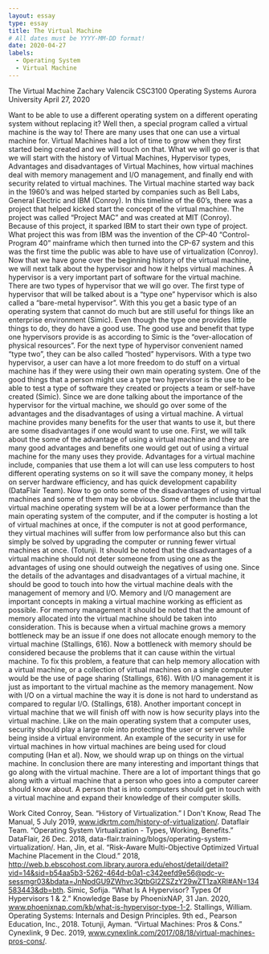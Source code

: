 ```yaml
---
layout: essay
type: essay
title: The Virtual Machine
# All dates must be YYYY-MM-DD format!
date: 2020-04-27
labels:
  - Operating System
  - Virtual Machine
---
```


The Virtual Machine 
Zachary Valencik
CSC3100 Operating Systems
Aurora University 
April 27, 2020

Want to be able to use a different operating system on a different operating system without replacing it? Well then, a special program called a virtual machine is the way to! There are many uses that one can use a virtual machine for. Virtual Machines had a lot of time to grow when they first started being created and we will touch on that. What we will go over is that we will start with the history of Virtual Machines, Hypervisor types, Advantages and disadvantages of Virtual Machines, how virtual machines deal with memory management and I/O management, and finally end with security related to virtual machines. 
	The Virtual machine started way back in the 1960’s and was helped started by companies such as Bell Labs, General Electric and IBM (Conroy). In this timeline of the 60’s, there was a project that helped kicked start the concept of the virtual machine. The project was called “Project MAC” and was created at MIT (Conroy). Because of this project, it sparked IBM to start their own type of project. What project this was from IBM was the invention of the CP-40 “Control-Program 40” mainframe which then turned into the CP-67 system and this was the first time the public was able to have use of virtualization (Conroy). Now that we have gone over the beginning history of the virtual machine, we will next talk about the hypervisor and how it helps virtual machines.
	A hypervisor is a very important part of software for the virtual machine. There are two types of hypervisor that we will go over. The first type of hypervisor that will be talked about is a “type one” hypervisor which is also called a “bare-metal hypervisor”. With this you get a basic type of an operating system that cannot do much but are still useful for things like an enterprise environment (Simic). Even though the type one provides little things to do, they do have a good use. The good use and benefit that type one hypervisors provide is as according to Simic is the “over-allocation of physical resources”. For the next type of hypervisor convenient named “type two”, they can be also called “hosted” hypervisors. With a type two hypervisor, a user can have a lot more freedom to do stuff on a virtual machine has if they were using their own main operating system. One of the good things that a person might use a type two hypervisor is the use to be able to test a type of software they created or projects a team or self-have created (Simic). Since we are done talking about the importance of the hypervisor for the virtual machine, we should go over some of the advantages and the disadvantages of using a virtual machine. 
	A virtual machine provides many benefits for the user that wants to use it, but there are some disadvantages if one would want to use one. First, we will talk about the some of the advantage of using a virtual machine and they are many good advantages and benefits one would get out of using a virtual machine for the many uses they provide. Advantages for a virtual machine include, companies that use them a lot will can use less computers to host different operating systems on so it will save the company money, it helps on server hardware efficiency, and has quick development capability (DataFlair Team). Now to go onto some of the disadvantages of using virtual machines and some of them may be obvious. Some of them include that the virtual machine operating system will be at a lower performance than the main operating system of the computer, and if the computer is hosting a lot of virtual machines at once, if the computer is not at good performance, they virtual machines will suffer from low performance also but this can simply be solved by upgrading the computer or running fewer virtual machines at once. (Totunji. It should be noted that the disadvantages of a virtual machine should not deter someone from using one as the advantages of using one should outweigh the negatives of using one. Since the details of the advantages and disadvantages of a virtual machine, it should be good to touch into how the virtual machine deals with the management of memory and I/O.
	Memory and I/O management are important concepts in making a virtual machine working as efficient as possible. For memory management it should be noted that the amount of memory allocated into the virtual machine should be taken into consideration. This is because when a virtual machine grows a memory bottleneck may be an issue if one does not allocate enough memory to the virtual machine (Stallings, 616). Now a bottleneck with memory should be considered because the problems that it can cause within the virtual machine. To fix this problem, a feature that can help memory allocation with a virtual machine, or a collection of virtual machines on a single computer would be the use of page sharing (Stallings, 616). With I/O management it is just as important to the virtual machine as the memory management. Now with I/O on a virtual machine the way it is done is not hard to understand as compared to regular I/O. (Stallings, 618). Another important concept in virtual machine that we will finish off with now is how security plays into the virtual machine. 
	Like on the main operating system that a computer uses, security should play a large role into protecting the user or server while being inside a virtual environment. An example of the security in use for virtual machines in how virtual machines are being used for cloud computing (Han et al). Now, we should wrap up on things on the virtual machine. 
	In conclusion there are many interesting and important things that go along with the virtual machine. There are a lot of important things that go along with a virtual machine that a person who goes into a computer career should know about. A person that is into computers should get in touch with a virtual machine and expand their knowledge of their computer skills.

Work Cited
Conroy, Sean. “History of Virtualization.” I Don't Know, Read The Manual, 5 July 2019, www.idkrtm.com/history-of-virtualization/.
Dataflair Team. “Operating System Virtualization - Types, Working, Benefits.” DataFlair, 26 Dec. 2018, data-flair.training/blogs/operating-system-virtualization/.
Han, Jin, et al. “Risk-Aware Multi-Objective Optimized Virtual Machine Placement in the Cloud.” 2018, http://web.b.ebscohost.com.library.aurora.edu/ehost/detail/detail?vid=14&sid=b54aa5b3-5262-464d-b0a1-c342eefd9e56@pdc-v-sessmgr03&bdata=JnNpdGU9ZWhvc3QtbGl2ZSZzY29wZT1zaXRl#AN=134583443&db=bth.
Simic, Sofija. “What Is A Hypervisor? Types Of Hypervisors 1 & 2.” Knowledge Base by PhoenixNAP, 31 Jan. 2020, www.phoenixnap.com/kb/what-is-hypervisor-type-1-2.
Stallings, William. Operating Systems: Internals and Design Principles. 9th ed., Pearson Education, Inc., 2018.
Totunji, Ayman. “Virtual Machines: Pros & Cons.” Cynexlink, 9               Dec. 2019, www.cynexlink.com/2017/08/18/virtual-machines-pros-cons/.

